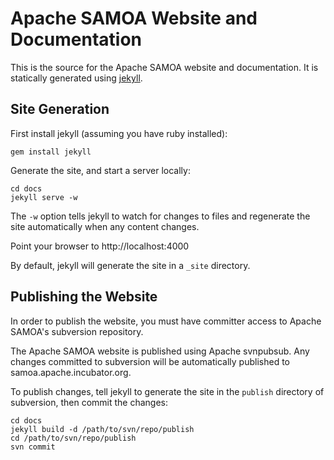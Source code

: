 # Apache SAMOA Website and Documentation
This is the source for the Apache SAMOA website and documentation. It is statically generated using [jekyll](http://jekyllrb.com).

## Site Generation
First install jekyll (assuming you have ruby installed):

```
gem install jekyll
```

Generate the site, and start a server locally:
```
cd docs
jekyll serve -w
```

The `-w` option tells jekyll to watch for changes to files and regenerate the site automatically when any content changes.

Point your browser to http://localhost:4000

By default, jekyll will generate the site in a `_site` directory.


## Publishing the Website
In order to publish the website, you must have committer access to Apache SAMOA's subversion repository.

The Apache SAMOA website is published using Apache svnpubsub. Any changes committed to subversion will be automatically published to samoa.apache.incubator.org.

To publish changes, tell jekyll to generate the site in the `publish` directory of subversion, then commit the changes:


```
cd docs
jekyll build -d /path/to/svn/repo/publish
cd /path/to/svn/repo/publish
svn commit
```
